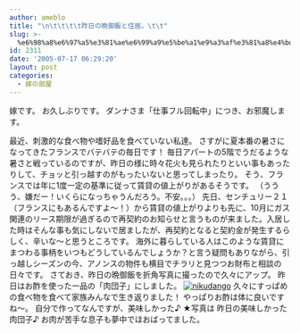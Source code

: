 ```yaml
---
author: ameblo
title: "\n\t\t\t\t昨日の晩御飯と住居。\t\t"
slug: >-
  %e6%98%a8%e6%97%a5%e3%81%ae%e6%99%a9%e5%be%a1%e9%a3%af%e3%81%a8%e4%bd%8f%e5%b1%85%e3%80%82
id: 2311
date: '2005-07-17 06:29:20'
layout: post
categories:
  - 嫁の部屋
---
```


嫁です。 お久しぶりです。 ダンナさま「仕事フル回転中」につき、お邪魔します。

最近、刺激的な食べ物や嗜好品を食べていない私達。 さすがに夏本番の暑さになってきたフランスでバテバテの毎日です！ 毎日アパートの5階でうだるような暑さと戦っているのですが、昨日の様に時々花火も見られたりといい事もあったりして、チョッと引っ越すのがもったいないと思ってしまったり。 そう、フランスでは年に1度一定の基準に従って賃貸の値上がりがあるそうです。 （ううう、嫌だー！いくらになっちゃうんだろう。不安。。。） 先日、センチュリー２１（フランスにもあるんですよ～！）から賃貸の値上がりよりも先に、10月にガス関連のリース期限が過ぎるので再契約のお知らせと言うものが来ました。入居した時はそんな事も気にしないで居ましたが、再契約となると契約金が発生するらしく、辛いな～と思うところです。 海外に暮らしている人はこのような賃貸にまつわる事柄をいつもどうしているんでしょうか？と言う疑問もありながら、引っ越しシーズンの今、アノンスの物件も横目でチラリと見つつお財布と相談の日々です。 さておき、昨日の晩御飯を折角写真に撮ったので久々にアップ。 昨日はお酢を使った一品の「肉団子」にしました。 [![nikudango](http://blog-imgs-42.fc2.com/a/k/i/akihikofr/blog_import_4f563a9940220.jpg)](http://blog-imgs-42.fc2.com/a/k/i/akihikofr/blog_import_4f563a9953e28.jpg) 久々にすっぱめの食べ物を食べて家族みんなで生き返りました！ やっぱりお酢は体に良いですね～。 自分で作ってなんですが、美味しかった♪ ★写真は 昨日の美味しかった肉団子♪ お肉が苦手な息子も夢中でほおばってました。